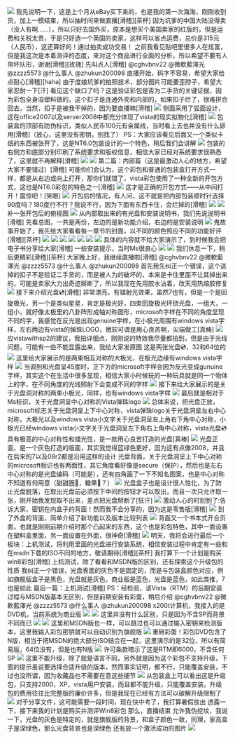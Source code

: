 ![](https://wvbarchive.s3-ap-northeast-1.amazonaws.com/5103213221/ef371e300a55b319fe15816149a98226cefc172e.jpg)
我先说明一下，这是上个月从eBay买下来的，也是我的第一次海淘，刚刚收到货，加上一模结束，所以抽时间来做直播[滑稽][茶杯]
因为坑爹的中国大陆没得卖（没人有啊……），所以只好去国外买，原本是想买个美国卖家的红版的，但是运费和关税太贵，于是只好选一个英国的卖家，这样可以省点运费，总价是315元（人民币），这还算好的！通过拍卖成功交易！
之前我看见贴吧里很多人在炫富，但是我这次是本着测评的态度，来对这个商品进行全面的分析，所以希望不要有人带坏队形，谢谢[滑稽][玫瑰]
先叫点人[滑稽]
@cghvbnv22 @微軟藍澤光 @zzzz5573 @什么事人 @zhukun200098
直播开始，码字不容易，希望大家给点耐心[滑稽][haha]
由于度娘坑爹的拍照技术，部分图片可能要歪脖子，希望大家忍耐一下[汗]
看见这个缺口了吗？这是验证彩包是否为二手货的关键证据，因为彩包全身湿塑料做的，这个扣子是连通外壳和内部的，如果扣子烂了，很难拼合回去，当然，扣子是被我干掉的，因为要直播嘛[滑稽]
![](https://wvbarchive.s3-ap-northeast-1.amazonaws.com/5103213221/e8279a1e4134970afa721e3b9fcad1c8a6865d92.jpg)
侧面采用了弧面设计，这在office2007以及server2008中都充分体现了vista的现实拟物化[滑稽]
![](https://wvbarchive.s3-ap-northeast-1.amazonaws.com/5103213221/1292b7170924ab18638cef233ffae6cd7a890b05.jpg)
包装盒的顶部有防伪标识，类似人民币100元有金属线，当时看上去也并没有什么卵用[滑稽]（放心，这里没有密钥，别找了）
PS：大家应该看见后面又一个类似卡纸的东西被张开了，这是NT6.0包装设计的一个特色，稍后我们会讲解
![](https://wvbarchive.s3-ap-northeast-1.amazonaws.com/5103213221/ed9abac551da81cbd4218ad95866d0160b2431d0.jpg)
包装的右侧方和底部分别印刷了系统要求和版权信息，相信大家已经对系统要求很熟悉了，这里就不再解释[滑稽]
![](https://wvbarchive.s3-ap-northeast-1.amazonaws.com/5103213221/e8279a1e4134970af8e0183b9fcad1c8a6865d0c.jpg)
![](https://wvbarchive.s3-ap-northeast-1.amazonaws.com/5103213221/94de4f35349b033b3305f4ce1fce36d3d439bd0e.jpg)
第二篇：内部篇（这是最激动人心的地方，希望大家不要错过）[滑稽]
可能你们会认为，这个彩包和普通的包装盒打开方式一样，都是从右边或向上打开，那你们就错了，vista彩包使用了一种全新的开包方式，这也是NT6.0彩包的特色之一[滑稽]
![](https://wvbarchive.s3-ap-northeast-1.amazonaws.com/5103213221/7a738e51352ac65c61236c67f1f2b21192138af1.jpg)
这才是正确的开包方式——从中间打开！震惊吧！[笑眼]
![](https://wvbarchive.s3-ap-northeast-1.amazonaws.com/5103213221/fccad63433fa828b678997f7f71f4134960a5a75.jpg)
开包后的情况，有人问，这不就是把内部包装顺时针选择90度吗？180度行不行？我说不行，因为下面有东西卡住，会烂掉的[滑稽]
![](https://wvbarchive.s3-ap-northeast-1.amazonaws.com/5103213221/91fdd4df9c82d158743d2ca58a0a19d8bd3e4258.jpg)
![](https://wvbarchive.s3-ap-northeast-1.amazonaws.com/5103213221/6d0187ff9925bc31f6f8748c54df8db1ca137076.jpg)
补一张开包后的俯视图
![](https://wvbarchive.s3-ap-northeast-1.amazonaws.com/5103213221/97de0758252dd42a494575bf093b5bb5c8eab84f.jpg)
从内部取出来的有光盘和安装说明书，我们先说说明书[滑稽]
先看总图，一共是两份，左边的是新功能介绍，右边的是安装说明
![](https://wvbarchive.s3-ap-northeast-1.amazonaws.com/5103213221/32fa6bf2d7ca7bcb5ac6b03bb4096b63f724a85e.jpg)
鬼故事开始了，我先给大家看看每一章节的封面，以不同的颜色照应不同的功能好评[滑稽][茶杯]
![](https://wvbarchive.s3-ap-northeast-1.amazonaws.com/5103213221/68cc7831e924b89980f80f2c64061d95087bf6d7.jpg)
![](https://wvbarchive.s3-ap-northeast-1.amazonaws.com/5103213221/191a5a6c55fbb2fb00ed2e06454a20a44423dcd1.jpg)
![](https://wvbarchive.s3-ap-northeast-1.amazonaws.com/5103213221/fccad63433fa828b1bd1ebf7f71f4134960a5a2d.jpg)
![](https://wvbarchive.s3-ap-northeast-1.amazonaws.com/5103213221/792fd1fc5266d016e3dae83c9d2bd40737fa35dc.jpg)
![](https://wvbarchive.s3-ap-northeast-1.amazonaws.com/5103213221/678bf92e0708283839e3aa00b299a9014d08f129.jpg)
![](https://wvbarchive.s3-ap-northeast-1.amazonaws.com/5103213221/39c56d54b319ebc4bf47078d8826cffc1f1716df.jpg)
![](https://wvbarchive.s3-ap-northeast-1.amazonaws.com/5103213221/f3ed8cc5b74543a989f08cd814178a82b801142b.jpg)
具体的内容就不给大家演示了，到时候我会把电子书分享给大家[滑稽]
一些安装提示，当时Ms很良心
![](https://wvbarchive.s3-ap-northeast-1.amazonaws.com/5103213221/90566bf531adcbef0ac00c12a6af2edda2cc9f27.jpg)
![](https://wvbarchive.s3-ap-northeast-1.amazonaws.com/5103213221/94cbe095a4c27d1e09fa49d011d5ad6edcc4383f.jpg)
我们休息一下，稍后更精彩[滑稽][茶杯]
大家晚上好，我继续直播啦[滑稽]
@cghvbnv22 @微軟藍澤光 @zzzz5573 @什么事人 @zhukun200098
首先我先纠正一个错误，这个送掉的扣子不是验证二手货的，而是被人为的破坏的，本来是卡住里面不让其掉出来的，可能是卖家大力出奇迹掰断了，所以我现在先用胶水沾着，改天用热熔胶修复
![](https://wvbarchive.s3-ap-northeast-1.amazonaws.com/5103213221/0f36b2638535e5ddbc1fedcb7cc6a7efcf1b62ec.jpg)
接下来介绍光盘💿[滑稽]
非常漂亮，有镭射光效果，虽然7也有，但是一个是回旋极光，另一个是类似星星，肯定是极光好，四束回旋极光环绕光盘，一组大，一组小，就好像太极里的八卦阵形成轴对称图形，microsoft字样在不同的角度显现不同的字，我感觉在反光是出现genuine字样，在小极光周围有windows vista字样，左右两边有vista的弹珠LOGO，微软可谓是用心良苦啊，尖端做工[真棒]
![](https://wvbarchive.s3-ap-northeast-1.amazonaws.com/5103213221/94f352fbe6cd7b892b697097052442a7d8330e96.jpg)
应vistawithsp2的建议，我拍详细点，刚刚说的特效我尽量都拍到，但是由于光线问题，可能有一些不能显露出来，我给大家发原图
这是两张光盘💿，32和64位的
![](https://wvbarchive.s3-ap-northeast-1.amazonaws.com/5103213221/4aa1d418ebc4b7458fef0302c5fc1e178b8215a4.jpg)
这里给大家展示的是两束相互对称的大极光，在极光边缘有windows vista字样
![](https://wvbarchive.s3-ap-northeast-1.amazonaws.com/5103213221/cb20d41d8701a18b647ba65b942f07082938fe0c.jpg)
当调到和光盘呈45度时，正下方的microsoft字样会因为反光变成gunuine字样，其实这个在生活中很多显现，相信大家小时候玩的一种玩具就是同一个物体上的字，在不同角度的光线照射下会变成不同的字样
![](https://wvbarchive.s3-ap-northeast-1.amazonaws.com/5103213221/f3efd750f8198618ec85589040ed2e7389d4e6de.jpg)
接下来给大家展示的是关于光盘洞对称的两束小极光，同样，也有windows vista字样
![](https://wvbarchive.s3-ap-northeast-1.amazonaws.com/5103213221/94f352fbe6cd7b892e5c8b97052442a7d8330ee3.jpg)
最后就是相对于Ms标识，关于光盘洞呈中心对称的Vista弹珠logo
![](https://wvbarchive.s3-ap-northeast-1.amazonaws.com/5103213221/8be72e550923dd543b50177cdb09b3de9d8248fc.jpg)
总体来说，把光盘正放，microsoft标志关于光盘洞呈上下中心对称，vista弹珠logo关于光盘洞呈左右中心对称，大极光以及windows vista小文字关于光盘洞呈左上角右下角中心对称，小极光已经windows vista小文字关于光盘洞呈左下角右上角中心对称，vista光盘💿具有极高的中心对称性和镭光性，是一款用心良苦打造的光盘[真棒]
![](https://wvbarchive.s3-ap-northeast-1.amazonaws.com/5103213221/b32ad38e8c5494eeaee4bc0d27f5e0fe9b257ed1.jpg)
光盘正面，是一个灰色打造的版面，其实我觉得蓝绿色更好，因为这有点像2008，并且在后来的7以及08r2都是沿用这样的设计
光盘背面，关于光盘洞呈上下中心对称的microsoft标识也有两面性，其它角度看好像是secure（保护），然后也是左右中心对称的是光盘编码（可能是），还有四角画了一下不知名图案，也是中心对称不知道有何用意（甜甜圈🍩，糖果🍬？）
![](https://wvbarchive.s3-ap-northeast-1.amazonaws.com/5103213221/8b1b11084b36acaf13ee2ae876d98d1000e99c89.jpg)
光盘盒子也是设计很人性化，为了防止光盘脱落，在取出光盘前必须按下中间的按钮才可以取出，而且一次只允许取一张，刚开始我发现取不出来，差点把光盘掰断了[狂汗]
![](https://wvbarchive.s3-ap-northeast-1.amazonaws.com/5103213221/3b3f6d47f21fbe0960117c0061600c338644ad48.jpg)
激动人心的时刻到了:告诉大家，密钥在内盒子的背面！然而我不会分享的，因为这是零售版[滑稽]
![](https://wvbarchive.s3-ap-northeast-1.amazonaws.com/5103213221/eb90644e78f0f73613dbf2150055b319eac413f6.jpg)
到了外盒的背面，简单介绍了新功能以及版本比较列表
![](https://wvbarchive.s3-ap-northeast-1.amazonaws.com/5103213221/c0fe7ed9bc3eb13541f10eafac1ea8d3fc1f44e1.jpg)
背面又一个书本式开合页面，也就是刚刚前期介绍时那个凸起来的东西，这个也是彩包特色，其中一面设置在塑料盒里面，另一面设置在外面，很神奇[滑稽]
![](https://wvbarchive.s3-ap-northeast-1.amazonaws.com/5103213221/6d0187ff9925bc3102afb88c54df8db1ca13702d.jpg)
明天，我将会进行最后一个板块：上机测试，将利用里面的光盘进行安装系统，相信安装过程中肯定有一些和在msdn下载的ISO不同的地方，敬请期待[滑稽][茶杯]
我打算下一个计划是购买win8彩包[滑稽]
上机测试，除了看看和MSDN版的区别，还有探索这个升级包的性质
我纠正一个错误，光盘表面的灰色不是固定的，而是与包装盒颜色对应，例如旗舰版盒子是黑色，光盘就是灰色，商业版是蓝色，光盘是蓝色，如此类推，7也是如此
最后一篇：上机测试[滑稽]
PS：经检验，该Vista（RTM）的后期安装过程与MSDN版基本无区别，但是前期安装有彩蛋，稍后介绍
@cghvbnv22 @微軟藍澤光 @zzzz5573 @什么事人 @zhukun200098
x200t计算机，我接入的是DVD机，当前系统为商业版
![](https://wvbarchive.s3-ap-northeast-1.amazonaws.com/5103213221/75dea15d10385343a2d1eb349913b07ecb8088fa.jpg)
![](https://wvbarchive.s3-ap-northeast-1.amazonaws.com/5103213221/dba428c3d56285359bfebe349aef76c6a6ef63fa.jpg)
这里并没有什么区别，只是因为不含SP而背景不同而已
![](https://wvbarchive.s3-ap-northeast-1.amazonaws.com/5103213221/89c917ce3bc79f3d40a58825b0a1cd11738b2950.jpg)
![](https://wvbarchive.s3-ap-northeast-1.amazonaws.com/5103213221/d7fe574f251f95ca7e9cfea3c3177f3e660952ab.jpg)
这里和MSDN版也一样，可以跳过也可以通过输入密钥来检测版本，这里我输入彩包密钥就可以自动识别为旗舰版
![](https://wvbarchive.s3-ap-northeast-1.amazonaws.com/5103213221/1292b7170924ab1841c08d223ffae6cd79890bc2.jpg)
重磅彩蛋！彩包DVD包含了N版，相当于把MSDN的绝大部分ISO结合在一起，这里演示的是32位，所以有简易版，64位没有，但是也有N版
![](https://wvbarchive.s3-ap-northeast-1.amazonaws.com/5103213221/f86dce004c086e06081c505e08087bf40bd1cb60.jpg)
许可条款暗示了这是RTM即6000，不含任何SP
![](https://wvbarchive.s3-ap-northeast-1.amazonaws.com/5103213221/3deab51a0ef41bd566f687e15bda81cb38db3d77.jpg)
这里不能升级，除了就是语言不同，另外就是因为这个彩包不支持升级，下面的提示虽说要选择合适升级的版本，然而事实证明，都不行，只能覆盖安装，不过也没所谓，因为收藏品也不需要在意这些细节
![](https://wvbarchive.s3-ap-northeast-1.amazonaws.com/5103213221/8861b642ad4bd11391d6d92750afa40f4afb0585.jpg)
从包装盒上可以看出这是升级包，只支持2000，XP，vista用户安装，而且都不能升级，只能覆盖安装，升级包的费用往往比完整版的廉价许多，但是我现在已经有方法可以破解升级限制了
![](https://wvbarchive.s3-ap-northeast-1.amazonaws.com/5103213221/27fdae3c70cf3bc72acfa3f9db00baa1cf112ac9.jpg)
对于分享文件，这可能需要一段时间，现在快中考了，我打算暑假放出
透露一下，接下来我的计划是购买并测评Win8彩包
那么，直播结束
允许我伪挖坟，我说一下，光盘的灰色是特定的，就是旗舰版的背景，和盒子颜色一致，同理，家高盒子是深绿色，那么光盘背景也是深绿色
还有放一个激活成功的图片
![](https://wvbarchive.s3-ap-northeast-1.amazonaws.com/5103213221/f20f24176d224f4a745b73b503f790529a22d14f.jpg)
